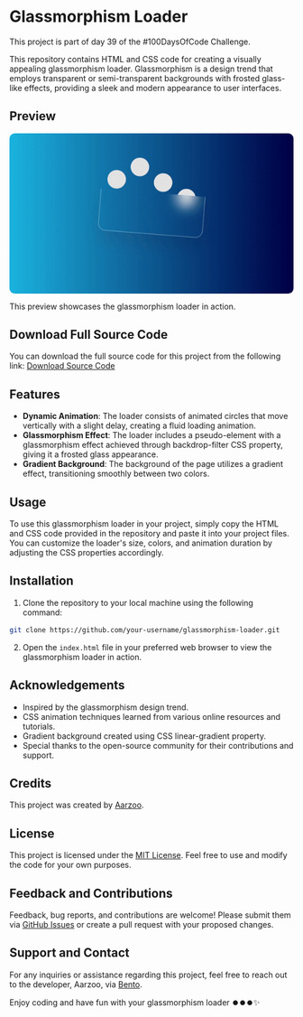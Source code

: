# Glassmorphism Loader

This project is part of day 39 of the #100DaysOfCode Challenge.

This repository contains HTML and CSS code for creating a visually appealing glassmorphism loader. Glassmorphism is a design trend that employs transparent or semi-transparent backgrounds with frosted glass-like effects, providing a sleek and modern appearance to user interfaces.

## Preview

<div style="display: flex; align-items: center; justify-content: center; width: 100%; border-radius: 0.6rem;">
    <img src="preview.gif" alt="preview GIF" width="100%" height="100%" style="overflow: none; border-radius: inherit;"/>
</div>

This preview showcases the glassmorphism loader in action.

## Download Full Source Code

You can download the full source code for this project from the following link: [Download Source Code](https://t.me/CodeWithAarzoo)

## Features

- **Dynamic Animation**: The loader consists of animated circles that move vertically with a slight delay, creating a fluid loading animation.
- **Glassmorphism Effect**: The loader includes a pseudo-element with a glassmorphism effect achieved through backdrop-filter CSS property, giving it a frosted glass appearance.
- **Gradient Background**: The background of the page utilizes a gradient effect, transitioning smoothly between two colors.

## Usage

To use this glassmorphism loader in your project, simply copy the HTML and CSS code provided in the repository and paste it into your project files. You can customize the loader's size, colors, and animation duration by adjusting the CSS properties accordingly.

## Installation

1. Clone the repository to your local machine using the following command:

```bash
git clone https://github.com/your-username/glassmorphism-loader.git
```

2. Open the `index.html` file in your preferred web browser to view the glassmorphism loader in action.

## Acknowledgements

- Inspired by the glassmorphism design trend.
- CSS animation techniques learned from various online resources and tutorials.
- Gradient background created using CSS linear-gradient property.
- Special thanks to the open-source community for their contributions and support.

## Credits

This project was created by [Aarzoo](https://x.com/withaarzoo).

## License

This project is licensed under the [MIT License](LICENSE). Feel free to use and modify the code for your own purposes.

## Feedback and Contributions

Feedback, bug reports, and contributions are welcome! Please submit them via [GitHub Issues](https://github.com/withaarzoo/100-Days-of-Code/tree/main/%5B%20Day%2036%20%5D%20-%20Animated%20Compress%20File%20Button/issues) or create a pull request with your proposed changes.

## Support and Contact

For any inquiries or assistance regarding this project, feel free to reach out to the developer, Aarzoo, via [Bento](https://bento.me/withaarzoo).

Enjoy coding and have fun with your glassmorphism loader ⏺️⏺️⏺️✨
